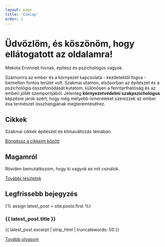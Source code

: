 ```yaml
---
layout: page
title: 'Címlap'
order: 1
---
```


# Üdvözlöm, és köszönöm, hogy ellátogatott az oldalamra!

Mekota Ervinnek hívnak, építész és pszichológus vagyok.  

Számomra az ember és a környezet kapcsolata - kezdetektől fogva - kiemelten fontos terület volt. Szakmai utamon, elsősorban az építészet és a pszichológia összefonódását kutatom, különösen a fenntarthatóság és az emberi jóllét szempontjából. Jelenleg **környezetvédelmi szakpszichológus** képzésre járok azért, hogy még mélyebb ismereteket szerezzek az ember ésa természet összhangjának megteremtéséhez.

<div class="row">
    <div class="col box flex">
        <h2>Cikkek</h2>
        <p>Szakmai cikkek építészet és klímaváltozás témában.</p>
        <a href="{{ site.baseurl }}/posts" class="btn">Böngéssz a cikkeim között</a>
    </div>
    <div class="col box flex">
        <h2>Magamról</h2>
        <p>Röviden bemutatkozom, hogy ki vagyok és mit csinálok.</p>
        <a href="{{ site.baseurl }}/about" class="btn">További részletek</a>
    </div>
</div>
<div class="row">
    <div class="col box">
        <h2>Legfrissebb bejegyzés</h2>
        {% assign latest_post = site.posts.first %}
        <h3>{{ latest_post.title }}</h3>
        <p>{{ latest_post.excerpt | strip_html | truncatewords: 50 }}</p>
        <a href="{{ latest_post.url | prepend: site.baseurl }}" class="btn">Tovább olvasom</a>
    </div>
</div>
